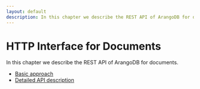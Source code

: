 ```yaml
---
layout: default
description: In this chapter we describe the REST API of ArangoDB for documents
---
```

HTTP Interface for Documents
============================

In this chapter we describe the REST API of ArangoDB for documents.

  - [Basic approach](document-address-and-etag.html)
  - [Detailed API description](document-working-with-documents.html)
